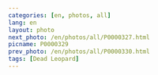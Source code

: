 ```yaml
---
categories: [en, photos, all]
lang: en
layout: photo
next_photo: /en/photos/all/P0000327.html
picname: P0000329
prev_photo: /en/photos/all/P0000330.html
tags: [Dead Leopard]
---
```

